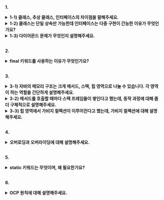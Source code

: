 **1.**

<details> 
  <summary><b>1-1) 클래스, 추상 클래스, 인터페이스의 차이점을 말해주세요.</b></summary> 
클래스는 인스턴스 생성이 가능하고, 추상 클래스와 인터페이스를 인스턴스 생성이 불가능하다. 클래스와 추상클래스는 단일 상속만 가능하지만, 인터페이스는 다중 구현이 가능하다. 클래스는 멤버 변수와 기본 메소드로만 이루어져 있는 반면, 추상 클래스는 추상 메소드와 공통 기능을 하는 기본 메소드로 이루어져 있습니다. 
</details> 

<details>
  <summary>
   <b> 1-2) 클래스는 단일 상속만 가능한데 인터페이스는 다중 구현이 간능한 이유가 무엇인가요?</b>   </summary> 
  클래스의 다중 상속을 허용할 경우 다이아몬드 문제가 발생한다. 반면, 인터페이스는 모두 추상 메서드로 이루어져 있기 때문에 다중 구현을 해도 문제가 발생하지 않는다. 부모 클래스의 메서드를 선택하는 것이 아니라 인터페이스를 구현하는 클래스에서 메서드를 구현하여 사용하기 때문에 다이아몬드 문제가 발생하지 않는다.

</details> 
  <details>
    <summary><b>1-3) 다이아몬드 문제가 무엇인지 설명해주세요.</b></summary>
 두 부모 클래스가 동일한 메서드를 가지고 있어서, 자식 클래스가 해당 메서드를 상속받고자 할 때 어떤 부모 클래스의 메서드를 상속받을지 모호해지는 상황을 말한다.</details>

<br>

**2.**
<details>
  <summary><b> final 키워드를 사용하는 이유가 무엇인가요?</b></summary> 
final 키워드는 자바에서 변경 불가능성을 보장하기 위해 사용된다. 
변수에 사용하여 중요한 상수 값을 정의할 수 있다. 또한, 메서드에 사용하여 하위 클래스에서 오버라이딩할 수 없게 한다. 그리고, 클래스에 사용하여 해당 클래스가 상속될 수 없게 막을 수 있다. 이처럼 final 키워드는 코드의 안정성을 유지해준다. 이를 통해 특정 값, 메서드, 클래스의 변경을 방지할 수 있다.
</details> 

<br>

**3.**

<details>
  <summary><b>3-1) 자바의 메모리 구조는 크게 메서드, 스택, 힙 영역으로 나눌 수 있습니다. 각 영역이 하는 역할을 간단하게 설명해주세요.</b> </summary> 

메서드 영역에서는, 프로그램을 실행하는데 필요한 공통 데이터를 관리한다. 클래스 정보, static 영역, 상수 풀이 이에 속한다. <br>
스택 영역에는, 자바 실행 시 하나의 실행 스택이 생성된다. 그리고, 메서드를 호출할 때마다 스택 프레임들이 쌓인다. <br>
힙 영역에는, 인스턴스와 배열이 생성된다. 가비지 컬렉션이 이루어지는 주요 영역이다.
</details> 

<details>
  <summary> <b>3-2) 메서드를 호출할 때마다 스택 프레임들이 쌓인다고 했는데, 동작 과정에 대해 좀 더 구체적으로 설명해주세요.</b></summary> 
main 메서드가 있고, 그 안에 1번, 2번 메서드가 있다고 가정한다. <br>
스택 영역에 main, 1번, 2번 메서드 순서대로 스택 프레임이 쌓이게 된다. <br>
  2번, 1번, main 메서드 순서대로 종료되면서 스택 프레임이 하나씩 제거된다. 스택 프레임이 모두 제거되면 프로그램이 종료된다.
</details> 

<details>
  <summary> <b>3-3) 힙 영역에서 가비지 컬렉션이 이루어진다고 했는데, 가비지 컬렉션에 대해 설명해주세요.</b> </summary> 
더 이상 사용되지 않는 메모리 공간을 자동으로 제거하는 것이다. 즉, 아무도 참조하지 않는 인스턴스가 있으면, 가비지라고 판단하고 메모리에서 제거한다. 이를 통해 개발자가 직접 메모리 관리 코드를 작성하지 않고도 효율적으로 메모리를 관리할 수 있게 해준다.
</details> 

<br>

**4.**


<details>
  <summary><b> 오버로딩과 오버라이딩에 대해 설명해주세요.</b></summary> 
오버로딩과 오버라이딩은 자바에서 다형성을 구현하는 방법이다. <br>
오버로딩은 같은 클래스 내에서 동일한 이름의 메서드를 여러개 정의하는 것이다. 메서드 이름은 같으나, 매개변수의 개수나 타입이 달라야 한다. <br>
오버라이딩은 상위 클래스에 정의된 메서드를 하위 클래스에서 재정의하는 것이다.
</details> 

<br>

**5.**
<details>
  <summary> <b>static 키워드는 무엇이며, 왜 필요한가요?</b></summary> 
static 키워드는 클래스의 멤버(변수나 메서드)를 클래스 자체에 속하게 만든다.<br>
static으로 정의된 변수나 메서드는 클래스 로딩 시 한번만 메모리에 할당되므로 메모리 효율성이 높다.
  또한, 여러 객체가 공통으로 사용하는 데이터를 관리하는데에 용이하다.
</details> 

<br>

**6.**
<details>
  <summary><b>OCP 원칙에 대해 설명해주세요.</b></summary> 
OCP 원칙은 좋은 객체 지향 설계 원칙 중 하나이다. 확장에는 열려 있어야 하고, 수정에는 닫혀 있어야 한다. 즉, 기존의 코드를 수정하지 않고도 새로운 기능을 추가하거나 변경할 수 있어야 한다.
</details> 

